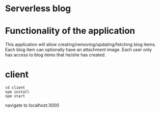 # Serverless blog

# Functionality of the application

This application will allow creating/removing/updating/fetching blog items. Each blog item can optionally have an attachment image. Each user only has access to blog items that he/she has created.

# client
```
cd client
npm install
npm start
```
navigate to localhost:3000